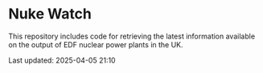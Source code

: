 # Nuke Watch

This repository includes code for retrieving the latest information available on the output of EDF nuclear power plants in the UK.

Last updated: 2025-04-05 21:10